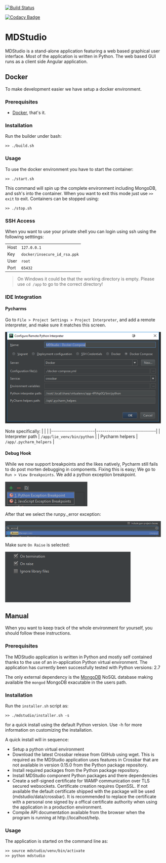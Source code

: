 [![Build Status](https://travis-ci.org/MD-Studio/MDStudio.svg?branch=master)](https://travis-ci.org/MD-Studio/MDStudio)

[![Codacy Badge](https://api.codacy.com/project/badge/Grade/aff6245274f44a7991a3a25976ad6472)](https://www.codacy.com/app/tifonzafel/MDStudio?utm_source=github.com&amp;utm_medium=referral&amp;utm_content=MD-Studio/MDStudio&amp;utm_campaign=Badge_Grade)

# MDStudio

MDStudio is a stand-alone application featuring a web based graphical user interface.
Most of the application is written in Python. The web based GUI runs as a client side
Angular application.
    
## Docker
To make development easier we have setup a docker environment.

### Prerequisites

 * [Docker](https://www.docker.com/), that's it.

### Installation
Run the builder under bash:

    >> ./build.sh

### Usage
To use the docker environment you have to start the container:

    >> ./start.sh

This command will spin up the complete environment including MongoDB, and ssh's into the 
container. When you want to exit this mode just use `>> exit` to exit. Containers can be
stopped using:

    >> ./stop.sh

### SSH Access
When you want to use your private shell you can login using ssh using the following setttings:

|         |                              |
|---------|------------------------------|
| Host    | `127.0.0.1`                  |
| Key     | `docker/insecure_id_rsa.ppk` |
| User    | `root`                       |
| Port    | `65432`                      |

> On Windows it could be that the working directory is empty. Please use `cd /app` to go to the correct directory!

### IDE Integration

#### Pycharms
Go to `File > Project Settings > Project Interpreter`, and add a remote interpreter,
and make sure it matches this screen.

![Configuration settings](docs/img/pycharm-config.png)

Note specifically:
|                      |                              |
|----------------------|------------------------------|
| Interpreter path     | `/app/lie_venv/bin/python`   |
| Pycharm helpers      | `/app/.pycharm_helpers`      |

#### Debug Hook
While we now support breakpoints and the likes natively, Pycharm still fails to do post morten
debugging in components. Fixing this is easy; We go to `Run > View Breakpoints`. We add a 
python exception breakpoint. 

![Breakpoints settings](docs/img/pycharm-breakpoint.png)

After that we select the runpy._error exception:

![Select error](docs/img/pycharm-error.png)

Make sure `On Raise` is selected:

![Select on raise](docs/img/pycharm-raise.png)



## Manual
When you want to keep track of the whole environment for yourself, you should follow these
instructions.

### Prerequisites
The MDStudio application is written in Python and mostly self contained thanks to the
use of an in-application Python virtual environment.
The application has currently been successfully tested with Python versions: 2.7

The only external dependency is the [MongoDB](https://www.mongodb.com) NoSQL database
making available the `mongod` MongoDB exacutable in the users path.

### Installation
Run the `installer.sh` script as:

    >> ./mdstudio/installer.sh -s

for a quick install using the default Python version. Use -h for more information on
customizing the installation.

A quick install will in sequence:

* Setup a python virtual environment
* Download the latest Crossbar release from GitHub using wget. This is required as the
  MDStudio application uses features in Crossbar that are not available in version
  0.15.0 from the Python package repository.
* Install required packages from the Python package repository.
* Install MDStudio component Python packages and there dependencies
* Create a self-signed certificate for WAMP communication over TLS secured websockets.
  Certificate creation requires OpenSSL. If not available the default certificate
  shipped with the package will be used (mdstudio/data/crossbar).
  It is recommended to replace the certificate with a personal one signed by a offical
  certificate authority when using the application in a production environment.
* Compile API documentation available from the browser when the program is running at
  http://localhost/help.
  
### Usage
The application is started on the command line as:

    >> source mdstudio/venv/bin/activate
    >> python mdstudio
